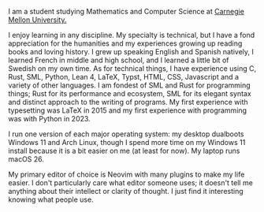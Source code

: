 I am a student studying Mathematics and Computer Science at 
[Carnegie Mellon University.](https://www.cmu.edu/)

I enjoy learning in any discipline. My specialty is technical, but I have a fond
appreciation for the humanities and my experiences growing up reading books and 
loving history. I grew up speaking English and Spanish natively, I learned 
French in middle and high school, and I learned a little bit of Swedish on my own
time. As for technical things, I have experience using C, Rust, SML, 
Python, Lean 4, LaTeX, Typst, HTML, CSS, Javascript and a variety of other languages. I am 
fondest of SML and Rust for programming things; Rust for its performance and 
ecosystem, SML for its elegant syntax and distinct approach to the writing of 
programs. My first experience with typesetting was LaTeX in 2015 and my first 
experience with programming was with Python in 2023. 

I run one version of each major operating system: my desktop dualboots Windows 
11 and Arch Linux, though I spend more time on my Windows 11 install because it 
is a bit easier on me (at least for now). My laptop runs macOS 26. 

My primary editor of choice is Neovim with many plugins to make my life easier.
I don't particularly care what editor someone uses; it doesn't tell me anything
about their intellect or clarity of thought. I just find it interesting knowing 
what people use.
